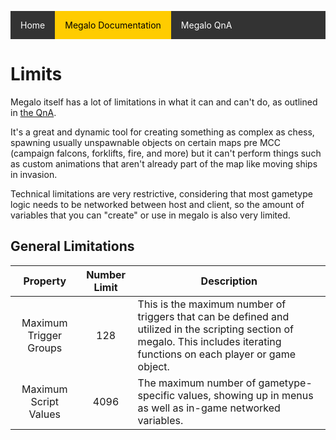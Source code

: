 <style type='text/css'>
ul.nav {list-style-type: none;padding: 0;overflow: hidden;background-color: #333;}
li.nav {  display:block; float: left;}
li.nav a {display: block; color: white; text-align: center; padding: 14px 16px; text-decoration: none;}
li.nav a:hover:not(.active) {background-color: #111;}
li.nav a.active {background-color: #ffcc00; color:#000} </style>
<ul class="nav">
      <li class="nav"><a href="https://palelebouf.github.io/OmahaScript/">Home</a></li>
      <li class="nav"><a class="active" href="https://palelebouf.github.io/OmahaScript/megalo/doc/home">Megalo Documentation</a></li>
      <li class="nav"><a href="https://palelebouf.github.io/OmahaScript/megalo/qna">Megalo QnA</a></li>
</ul>

# Limits 

Megalo itself has a lot of limitations in what it can and can't do, as outlined in [the QnA](https://palelebouf.github.io/OmahaScript/megalo/qna).

It's a great and dynamic tool for creating something as complex as chess, spawning usually unspawnable objects on certain maps pre MCC (campaign falcons, forklifts, fire, and more) but it can't perform things such as custom animations that aren't already part of the map like moving ships in invasion.

Technical limitations are very restrictive, considering that most gametype logic needs to be networked between host and client, so the amount of variables that you can "create" or use in megalo is also very limited.

## General Limitations

|        Property        	| Number Limit 	| Description                                                                                                                                                                  	|
|:----------------------:	|:------------:	|------------------------------------------------------------------------------------------------------------------------------------------------------------------------------	|
| Maximum Trigger Groups 	|      128     	| This is the maximum number of triggers that can be defined and utilized in the scripting section of megalo. This includes iterating functions on each player or game object. 	|
| Maximum Script Values  	| 4096         	| The maximum number of gametype-specific values, showing up in menus as well as in-game networked variables.                                                                  	|
